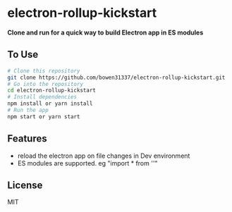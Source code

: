 # electron-rollup-kickstart

**Clone and run for a quick way to build Electron app in ES modules**

## To Use

```bash
# Clone this repository
git clone https://github.com/bowen31337/electron-rollup-kickstart.git
# Go into the repository
cd electron-rollup-kickstart
# Install dependencies
npm install or yarn install
# Run the app
npm start or yarn start
```

## Features

- reload the electron app on file changes in Dev environment 
- ES modules are supported. eg "import * from ''"


## License

MIT
